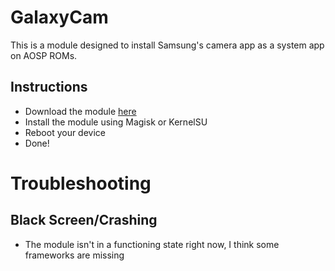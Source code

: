 # GalaxyCam
This is a module designed to install Samsung's camera app as a system app on AOSP ROMs.

## Instructions
- Download the module [here](https://github.com/Pokey8680/GalaxyCam/releases/tag/v1.0.0)
- Install the module using Magisk or KernelSU
- Reboot your device
- Done!
# Troubleshooting
## Black Screen/Crashing
- The module isn't in a functioning state right now, I think some frameworks are missing 
